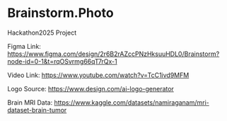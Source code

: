 # Brainstorm.Photo
Hackathon2025 Project

Figma Link: https://www.figma.com/design/2r6B2rAZccPNzHksuuHDL0/Brainstorm?node-id=0-1&t=rqOSvrmg66qT7rQx-1


Video Link: https://www.youtube.com/watch?v=TcC1ivd9MFM


Logo Source: https://www.design.com/ai-logo-generator



Brain MRI Data: https://www.kaggle.com/datasets/namiraganam/mri-dataset-brain-tumor
